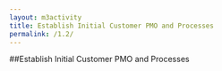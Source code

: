 ```yaml
---
layout: m3activity
title: Establish Initial Customer PMO and Processes
permalink: /1.2/
---
```

##Establish Initial Customer PMO and Processes
